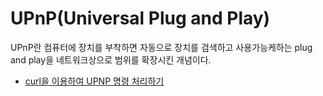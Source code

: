 # UPnP(Universal Plug and Play)

UPnP란 컴퓨터에 장치를 부착하면 자동으로 장치를 검색하고 사용가능케하는 plug and play을 네트워크상으로 범위를 확장시킨 개념이다.

- [curl을 이용하여 UPNP 명령 처리하기](upnp_with_curl.md)
